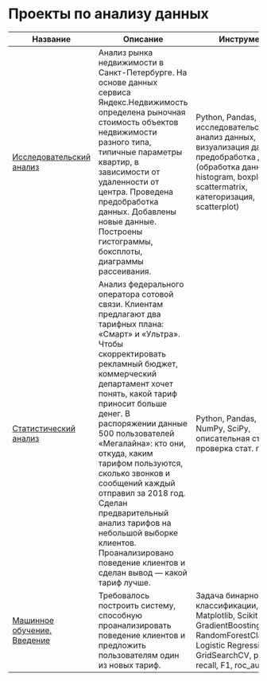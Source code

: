 # Проекты по анализу данных

| Название | Описание | Инструменты |
| --- | --- | --- |
| [Исследовательский анализ](https://github.com/rtikhonov/Projects/blob/main/research_data_analysis/research_data_analysis.ipynb) | Анализ рынка недвижимости в Санкт-Петербурге. На основе данных сервиса Яндекс.Недвижимость определена рыночная стоимость объектов недвижимости разного типа, типичные параметры квартир, в зависимости от удаленности от центра. Проведена предобработка данных. Добавлены новые данные. Построены гистограммы, боксплоты, диаграммы рассеивания. | Python, Pandas, Matplotlib, исследовательский анализ данных, визуализация данных, предобработка данных (обработка данных, histogram, boxplot, scattermatrix, категоризация, scatterplot) |
| [Статистический анализ](https://github.com/rtikhonov/Projects/blob/main/statistical_data_analysis/statistical_data_analysis.ipynb) | Анализ федерального оператора сотовой связи. Клиентам предлагают два тарифных плана: «Смарт» и «Ультра». Чтобы скорректировать рекламный бюджет, коммерческий департамент хочет понять, какой тариф приносит больше денег.  В распоряжении данные 500 пользователей «Мегалайна»: кто они, откуда, каким тарифом пользуются, сколько звонков и сообщений каждый отправил за 2018 год. Сделан предварительный анализ тарифов на небольшой выборке клиентов. Проанализировано поведение клиентов и сделан вывод — какой тариф лучше.|Python, Pandas, Matplotlib, NumPy, SciPy, описательная статистика, проверка стат. гипотез|
| [Машинное обучение. Введение](https://github.com/rtikhonov/Projects/blob/main/machine_learning/machine_learning_basic.ipynb) | Требовалось построить систему, способную проанализировать поведение клиентов и предложить пользователям один из новых тариф. | Задача бинарной классификации, Matplotlib, Scikit-learn, GradientBoostingClassifier, RandomForestClassifier, Logistic Regression, GridSearchCV, precision, recall, F1, roc_auc|
